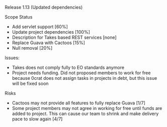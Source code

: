 Release 1.13 (Updated dependencies)

Scope Status
* Add servlet support [60%]
* Update project dependencies [100%]
* Description for Takes based REST services [none]
* Replace Guava with Cactoos [15%]
* Null removal [20%]


Issues:
* Takes does not comply fully to EO standards anymore
* Project needs funding. Did not proposed members to work for free because 
0crat does not assign tasks in projects in debt, but this issue will be fixed
 soon

Risks
* Cactoos may not provide all features to fully replace Guava [1/7]
* Some project members may not agree in working for free until funds are added
 to project. This can cause our team to shrink and make delivery pace to slow again [4/7]